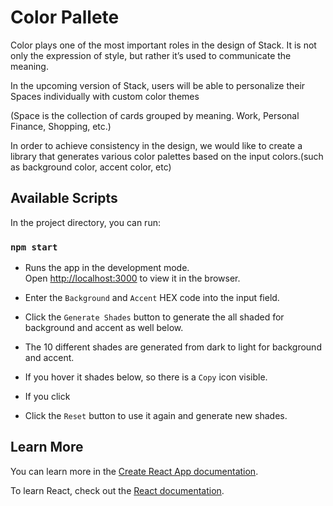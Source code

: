 # Color Pallete

Color plays one of the most important roles in the design of Stack. It is not only the expression of style, but rather it’s used to communicate the meaning.

In the upcoming version of Stack, users will be able to personalize their Spaces individually with custom color themes

(Space is the collection of cards grouped by meaning. Work, Personal Finance, Shopping, etc.)

In order to achieve consistency in the design, we would like to create a library that generates various color palettes based on the input colors.(such as background color, accent color, etc)

## Available Scripts

In the project directory, you can run:

### `npm start`

- Runs the app in the development mode.\
  Open [http://localhost:3000](http://localhost:3000) to view it in the browser.

- Enter the `Background` and `Accent` HEX code into the input field.

- Click the `Generate Shades` button to generate the all shaded for background and accent as well below.

- The 10 different shades are generated from dark to light for background and accent.

- If you hover it shades below, so there is a `Copy` icon visible.

- If you click

- Click the `Reset` button to use it again and generate new shades.

## Learn More

You can learn more in the [Create React App documentation](https://facebook.github.io/create-react-app/docs/getting-started).

To learn React, check out the [React documentation](https://reactjs.org/).
